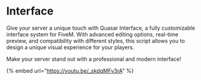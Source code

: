 # Interface

Give your server a unique touch with Quasar Interface, a fully customizable interface system for FiveM. With advanced editing options, real-time preview, and compatibility with different styles, this script allows you to design a unique visual experience for your players.&#x20;

Make your server stand out with a professional and modern interface!

{% embed url="https://youtu.be/_skdqMFv3rA" %}

